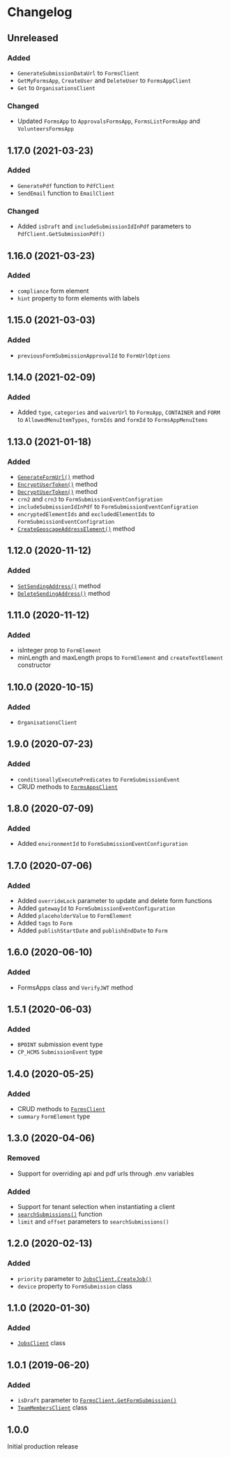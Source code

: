 # Changelog

## Unreleased

### Added

- `GenerateSubmissionDataUrl` to `FormsClient`
- `GetMyFormsApp`, `CreateUser` and `DeleteUser` to `FormsAppClient`
- `Get` to `OrganisationsClient`

### Changed

- Updated `FormsApp` to `ApprovalsFormsApp`, `FormsListFormsApp` and `VolunteersFormsApp`

## 1.17.0 (2021-03-23)

### Added

- `GeneratePdf` function to `PdfClient`
- `SendEmail` function to `EmailClient`

### Changed

- Added `isDraft` and `includeSubmissionIdInPdf` parameters to `PdfClient.GetSubmissionPdf()`

## 1.16.0 (2021-03-23)

### Added

- `compliance` form element
- `hint` property to form elements with labels

## 1.15.0 (2021-03-03)

### Added

 - `previousFormSubmissionApprovalId` to `FormUrlOptions`

## 1.14.0 (2021-02-09)

### Added

 - Added `type`, `categories` and `waiverUrl` to `FormsApp`, `CONTAINER` and `FORM` to `AllowedMenuItemTypes`, `formIds` and `formId` to `FormsAppMenuItems`

## 1.13.0 (2021-01-18)

### Added

-   [`GenerateFormUrl()`](./docs/forms-client.md#GenerateFormUrl) method
-   [`EncryptUserToken()`](./docs/forms-client.md#EncryptUserToken) method
-   [`DecryptUserToken()`](./docs/forms-client.md#DecryptUserToken) method
-   `crn2` and `crn3` to `FormSubmissionEventConfigration`
-   `includeSubmissionIdInPdf` to `FormSubmissionEventConfigration`
-   `encryptedElementIds` and `excludedElementIds` to `FormSubmissionEventConfigration`
-   [`CreateGeoscapeAddressElement()`](./docs/models/FormElement.md#geoscape-address-element) method

## 1.12.0 (2020-11-12)

### Added

-   [`SetSendingAddress()`](./docs/forms-apps-client.md#SetSendingAddress) method
-   [`DeleteSendingAddress()`](./docs/forms-apps-client.md#DeleteSendingAddress) method

## 1.11.0 (2020-11-12)

### Added

-   isInteger prop to `FormElement`
-   minLength and maxLength props to `FormElement` and `createTextElement` constructor

## 1.10.0 (2020-10-15)

### Added

-   `OrganisationsClient`

## 1.9.0 (2020-07-23)

### Added

-   `conditionallyExecutePredicates` to `FormSubmissionEvent`
-   CRUD methods to [`FormsAppsClient`](./docs/forms-apps-client.md)

## 1.8.0 (2020-07-09)

### Added

-   Added `environmentId` to `FormSubmissionEventConfiguration`

## 1.7.0 (2020-07-06)

### Added

-   Added `overrideLock` parameter to update and delete form functions
-   Added `gatewayId` to `FormSubmissionEventConfiguration`
-   Added `placeholderValue` to `FormElement`
-   Added `tags` to `Form`
-   Added `publishStartDate` and `publishEndDate` to `Form`

## 1.6.0 (2020-06-10)

### Added

-   FormsApps class and `VerifyJWT` method

## 1.5.1 (2020-06-03)

### Added

-   `BPOINT` submission event type
-   `CP_HCMS` `SubmissionEvent` type

## 1.4.0 (2020-05-25)

### Added

-   CRUD methods to [`FormsClient`](./docs/forms-client.md)
-   `summary` `FormElement` type

## 1.3.0 (2020-04-06)

### Removed

-   Support for overriding api and pdf urls through .env variables

### Added

-   Support for tenant selection when instantiating a client
-   [`searchSubmissions()`](./docs/forms-client.md) function
-   `limit` and `offset` parameters to `searchSubmissions()`

## 1.2.0 (2020-02-13)

### Added

-   `priority` parameter to [`JobsClient.CreateJob()`](<./docs/jobs-client.md#createjob(job)>)
-   `device` property to `FormSubmission` class

## 1.1.0 (2020-01-30)

### Added

-   [`JobsClient`](./docs/jobs-client.md) class

## 1.0.1 (2019-06-20)

### Added

-   `isDraft` parameter to [`FormsClient.GetFormSubmission()`](./docs/forms-client.md#getformsubmission)
-   [`TeamMembersClient`](./docs/team-members-client.md) class

## 1.0.0

Initial production release
